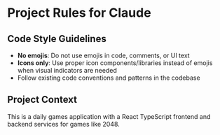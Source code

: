 # Project Rules for Claude

## Code Style Guidelines

-   **No emojis**: Do not use emojis in code, comments, or UI text
-   **Icons only**: Use proper icon components/libraries instead of emojis when visual indicators are needed
-   Follow existing code conventions and patterns in the codebase

## Project Context

This is a daily games application with a React TypeScript frontend and backend services for games like 2048.
